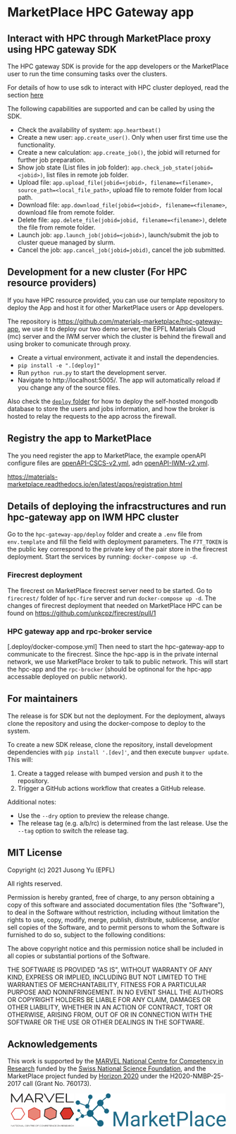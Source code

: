# MarketPlace HPC Gateway app

## Interact with HPC through MarketPlace proxy using HPC gateway SDK

The HPC gateway SDK is provide for the app developers or the MarketPlace user to run the time consuming tasks over the clusters.

For details of how to use sdk to interact with HPC cluster deployed, read the section [here](../jupyter/hpc-sdk.ipynb)

The following capabilities are supported and can be called by using the SDK.

- Check the availability of system: `app.heartbeat()`
- Create a new user: `app.create_user()`. Only when user first time use the functionality.
- Create a new calculation: `app.create_job()`, the jobid will returned for further job preparation.
- Show job state (List files in job folder): `app.check_job_state(jobid=<jobid>)`, list files in remote job folder.
- Upload file: `app.upload_file(jobid=<jobid>, filename=<filename>, source_path=<local_file_path>`, upload file to remote folder from local path.
- Download file: `app.download_file(jobid=<jobid>, filename=<filename>`, download file from remote folder.
- Delete file: `app.delete_file(jobid=jobid, filename=<filename>)`, delete the file from remote folder.
- Launch job: `app.launch_job(jobid=<jobid>)`, launch/submit the job to cluster queue managed by slurm.
- Cancel the job: `app.cancel_job(jobid=jobid)`, cancel the job submitted.

## Development for a new cluster (For HPC resource providers)

If you have HPC resource provided, you can use our template repository to deploy the App and host it for other MarketPlace users or App developers.

The repository is https://github.com/materials-marketplace/hpc-gateway-app, we use it to deploy our two demo server, the EPFL Materials Cloud (mc) server and the IWM server which the cluster is behind the firewall and using broker to comunicate through proxy.

- Create a virtual environment, activate it and install the dependencies.
- `pip install -e ".[deploy]"`
- Run `python run.py` to start the development server.
- Navigate to http://localhost:5005/. The app will automatically reload if you change any of the source files.

Also check the [`deploy` folder](https://github.com/materials-marketplace/hpc-gateway-app/tree/main/deploy) for how to deploy the self-hosted mongodb database to store the users and jobs information, and how the broker is hosted to relay the requests to the app across the firewall.

## Registry the app to MarketPlace

The you need register the app to MarketPlace, the example openAPI configure files are [openAPI-CSCS-v2.yml](https://github.com/materials-marketplace/hpc-gateway-app/blob/main/openAPI-CSCS-v2.yml), adn [openAPI-IWM-v2.yml](https://github.com/materials-marketplace/hpc-gateway-app/blob/main/openAPI-IWM-v2.yml).

https://materials-marketplace.readthedocs.io/en/latest/apps/registration.html

## Details of deploying the infracstructures and run hpc-gateway app on IWM HPC cluster

Go to the `hpc-gateway-app/deploy` folder and create a `.env` file from `env.template` and fill the field with deployment parameters.
The `F7T_TOKEN` is the public key correspond to the private key of the pair store in the firecrest deployment.
Start the services by running: `docker-compose up -d`.

### Firecrest deployment

The firecrest on MarketPlace firecrest server need to be started.
Go to `firecrest/` folder of `hpc-fire` server and run `docker-compose up -d`.
The changes of firecrest deployment that needed on MarketPlace HPC can be found on https://github.com/unkcpz/firecrest/pull/1

### HPC gateway app and rpc-broker service

[.deploy/docker-compose.yml]
Then need to start the hpc-gateway-app to communicate to the firecrest.
Since the hpc-app is in the private internal network, we use MarketPlace broker to talk to public network.
This will start the hpc-app and the `rpc-brocker` (should be optinonal for the hpc-app accessable deployed on public network).

## For maintainers

The release is for SDK but not the deployment.
For the deployment, always clone the repository and using the docker-compose to deploy to the system.

To create a new SDK release, clone the repository, install development dependencies with `pip install '.[dev]'`, and then execute `bumpver update`.
This will:

  1. Create a tagged release with bumped version and push it to the repository.
  2. Trigger a GitHub actions workflow that creates a GitHub release.

Additional notes:

  - Use the `--dry` option to preview the release change.
  - The release tag (e.g. a/b/rc) is determined from the last release.
    Use the `--tag` option to switch the release tag.

## MIT License

Copyright (c) 2021 Jusong Yu (EPFL)

All rights reserved.

Permission is hereby granted, free of charge, to any person obtaining a copy
of this software and associated documentation files (the "Software"), to deal
in the Software without restriction, including without limitation the rights
to use, copy, modify, merge, publish, distribute, sublicense, and/or sell
copies of the Software, and to permit persons to whom the Software is
furnished to do so, subject to the following conditions:

The above copyright notice and this permission notice shall be included in all
copies or substantial portions of the Software.

THE SOFTWARE IS PROVIDED "AS IS", WITHOUT WARRANTY OF ANY KIND, EXPRESS OR
IMPLIED, INCLUDING BUT NOT LIMITED TO THE WARRANTIES OF MERCHANTABILITY,
FITNESS FOR A PARTICULAR PURPOSE AND NONINFRINGEMENT. IN NO EVENT SHALL THE
AUTHORS OR COPYRIGHT HOLDERS BE LIABLE FOR ANY CLAIM, DAMAGES OR OTHER
LIABILITY, WHETHER IN AN ACTION OF CONTRACT, TORT OR OTHERWISE, ARISING FROM,
OUT OF OR IN CONNECTION WITH THE SOFTWARE OR THE USE OR OTHER DEALINGS IN THE
SOFTWARE.

## Acknowledgements

This work is supported by the
[MARVEL National Centre for Competency in Research](<http://nccr-marvel.ch>) funded by the [Swiss National Science Foundation](<http://www.snf.ch/en>),
and the MarketPlace project funded by [Horizon 2020](https://ec.europa.eu/programmes/horizon2020/) under the H2020-NMBP-25-2017 call (Grant No. 760173).

<div style="text-align:center">
 <img src="miscellaneous/logos/MARVEL.png" alt="MARVEL" height="75px">
 <img src="miscellaneous/logos/MarketPlace.png" alt="MarketPlace" height="75px">
</div>
